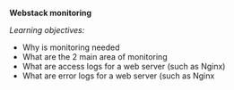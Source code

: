 **Webstack monitoring**

*Learning objectives:*

- Why is monitoring needed
- What are the 2 main area of monitoring
- What are access logs for a web server (such as Nginx)
- What are error logs for a web server (such as Nginx

